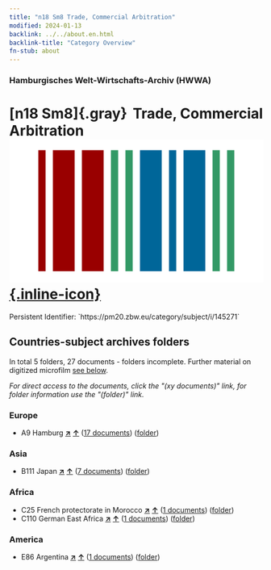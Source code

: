 ```yaml
---
title: "n18 Sm8 Trade, Commercial Arbitration"
modified: 2024-01-13
backlink: ../../about.en.html
backlink-title: "Category Overview"
fn-stub: about
---
```


### Hamburgisches Welt-Wirtschafts-Archiv (HWWA)

# [n18 Sm8]{.gray}&#8201; Trade, Commercial Arbitration &#160; [![Wikidata](/images/Wikidata-logo.svg "Wikidata"){.inline-icon}](http://www.wikidata.org/entity/Q104710930)

<div class="hint">Persistent Identifier: `https://pm20.zbw.eu/category/subject/i/145271`</div>







## Countries-subject archives folders







In total 5 folders, 27 documents - folders incomplete. Further material on digitized microfilm [see below](#filmsections).

_For direct access to the documents, click the "(xy documents)" link, for folder information use the "(folder)" link._



### Europe

- A9 Hamburg [**&nearr;**](../../../geo/i/140905/about.en.html "Hamburg (all folders)") [**&uarr;**](../../../geo/about.en.html#A9 "Country category system") (<a href="https://pm20.zbw.eu/iiifview/folder/sh/140905,145271" title="about: Hamburg : Trade, Commercial Arbitration" target="_blank">17 documents</a>) ([folder](../../../../folder/sh/1409xx/140905/1452xx/145271/about.en.html))

### Asia

- B111 Japan [**&nearr;**](../../../geo/i/141272/about.en.html "Japan (all folders)") [**&uarr;**](../../../geo/about.en.html#B111 "Country category system") (<a href="https://pm20.zbw.eu/iiifview/folder/sh/141272,145271" title="about: Japan : Trade, Commercial Arbitration" target="_blank">7 documents</a>) ([folder](../../../../folder/sh/1412xx/141272/1452xx/145271/about.en.html))

### Africa

- C25 French protectorate in Morocco [**&nearr;**](../../../geo/i/141358/about.en.html "French protectorate in Morocco (all folders)") [**&uarr;**](../../../geo/about.en.html#C25 "Country category system") (<a href="https://pm20.zbw.eu/iiifview/folder/sh/141358,145271" title="about: French protectorate in Morocco : Trade, Commercial Arbitration" target="_blank">1 documents</a>) ([folder](../../../../folder/sh/1413xx/141358/1452xx/145271/about.en.html))
- C110 German East Africa [**&nearr;**](../../../geo/i/141471/about.en.html "German East Africa (all folders)") [**&uarr;**](../../../geo/about.en.html#C110 "Country category system") (<a href="https://pm20.zbw.eu/iiifview/folder/sh/141471,145271" title="about: German East Africa : Trade, Commercial Arbitration" target="_blank">1 documents</a>) ([folder](../../../../folder/sh/1414xx/141471/1452xx/145271/about.en.html))

### America

- E86 Argentina [**&nearr;**](../../../geo/i/141692/about.en.html "Argentina (all folders)") [**&uarr;**](../../../geo/about.en.html#E86 "Country category system") (<a href="https://pm20.zbw.eu/iiifview/folder/sh/141692,145271" title="about: Argentina : Trade, Commercial Arbitration" target="_blank">1 documents</a>) ([folder](../../../../folder/sh/1416xx/141692/1452xx/145271/about.en.html))



<a id="filmsections" />













